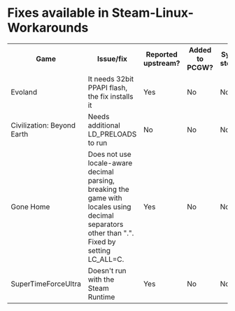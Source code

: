 # Fixes available in Steam-Linux-Workarounds

<table>
    <tr>
        <th>Game</th>
        <th>Issue/fix</th>
        <th>Reported upstream?</th>
        <th>Added to PCGW?</th>
        <th>Synced with steamtricks?</th>
    </tr>
    <tr>
        <td>Evoland</td>
        <td>It needs 32bit PPAPI flash, the fix installs it</td>
        <td>Yes</td>
        <td>No</td>
        <td>No</td>
    </tr>
    <tr>
        <td>Civilization: Beyond Earth</td>
        <td>Needs additional LD_PRELOADS to run</td>
        <td>No</td>
        <td>No</td>
        <td>No</td>
    </tr>
    <tr>
        <td>Gone Home</td>
        <td>Does not use locale-aware decimal parsing, breaking the game with
        locales using decimal separators other than ".". Fixed by setting
        LC_ALL=C.</td>
        <td>Yes</td>
        <td>No</td>
        <td>No</td>
    </tr>
    <tr>
        <td>SuperTimeForceUltra</td>
        <td>Doesn't run with the Steam Runtime</td>
        <td>Yes</td>
        <td>No</td>
        <td>No</td>
    </tr>
</table>
